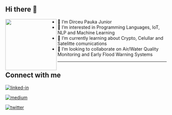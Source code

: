## Hi there 👋

<img width="160" src="https://octodex.github.com/images/codercat.jpg" align="left" />

- 👋 I’m Dirceu Pauka Junior
- 👀 I’m interested in Programming Languages, IoT, NLP and Machine Learning
- 🌱 I’m currently learning about Crypto, Celullar and Satelitte comunications
- 💞️ I’m looking to collaborate on Air/Water Quality Monitoring and Early Flood Warning Systems
<hr>

## Connect with me

[<img alt="linked-in" src="https://img.shields.io/badge/linkedin-%230077B5.svg?&style=for-the-badge&logo=linkedin&logoColor=white" />](https://www.linkedin.com/in/dirceu-pauka-junior/)

[<img alt="medium" src="https://img.shields.io/badge/medium-%2312100E.svg?&style=for-the-badge&logo=medium&logoColor=white" />](https://dirceu-jr.medium.com/)

[<img alt="twitter" src="https://img.shields.io/badge/twitter-%231DA1F2.svg?&style=for-the-badge&logo=twitter&logoColor=white" />](https://twitter.com/dirceupj)

